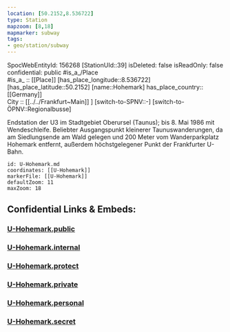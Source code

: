 ```yaml
---
location: [50.2152,8.536722] 
type: Station 
mapzoom: [8,18] 
mapmarker: subway 
tags:
- geo/station/subway
---
```

SpocWebEntityId: 156268
[StationUId::39] 
isDeleted: false
isReadOnly: false
confidential: public
#is_a_/Place  
#is_a_ :: [[Place]] 
[has_place_longitude::8.536722] 
[has_place_latitude::50.2152] 
[name::Hohemark] 
has_place_country:: [[Germany]]  
City :: [[../../Frankfurt~Main]] ] 
[switch-to-SPNV::-] 
[switch-to-ÖPNV::Regionalbusse] 

Endstation der U3 im Stadtgebiet Oberursel (Taunus); bis 8. Mai 1986 mit Wendeschleife. Beliebter Ausgangspunkt kleinerer Taunuswanderungen, da am Siedlungsende am Wald gelegen und 200 Meter vom Wanderparkplatz Hohemark entfernt, außerdem höchstgelegener Punkt der Frankfurter U-Bahn.

```leaflet
id: U-Hohemark.md
coordinates: [[U-Hohemark]] 
markerFile: [[U-Hohemark]] 
defaultZoom: 11 
maxZoom: 18
```


## Confidential Links & Embeds: 

### [U-Hohemark.public](/_public/\Earth\Continent\Europe\Europe~Central\Germany\Germany~West\Hessen\counties~Hessen\Frankfurt~Main\Stations-FFM~UU-Hohemark.public.md) 

### [U-Hohemark.internal](/_internal/\Earth\Continent\Europe\Europe~Central\Germany\Germany~West\Hessen\counties~Hessen\Frankfurt~Main\Stations-FFM~UU-Hohemark.internal.md) 

### [U-Hohemark.protect](/_protect/\Earth\Continent\Europe\Europe~Central\Germany\Germany~West\Hessen\counties~Hessen\Frankfurt~Main\Stations-FFM~UU-Hohemark.protect.md) 

### [U-Hohemark.private](/_private/\Earth\Continent\Europe\Europe~Central\Germany\Germany~West\Hessen\counties~Hessen\Frankfurt~Main\Stations-FFM~UU-Hohemark.private.md) 

### [U-Hohemark.personal](/_personal/\Earth\Continent\Europe\Europe~Central\Germany\Germany~West\Hessen\counties~Hessen\Frankfurt~Main\Stations-FFM~UU-Hohemark.personal.md) 

### [U-Hohemark.secret](/_secret/\Earth\Continent\Europe\Europe~Central\Germany\Germany~West\Hessen\counties~Hessen\Frankfurt~Main\Stations-FFM~UU-Hohemark.secret.md)

